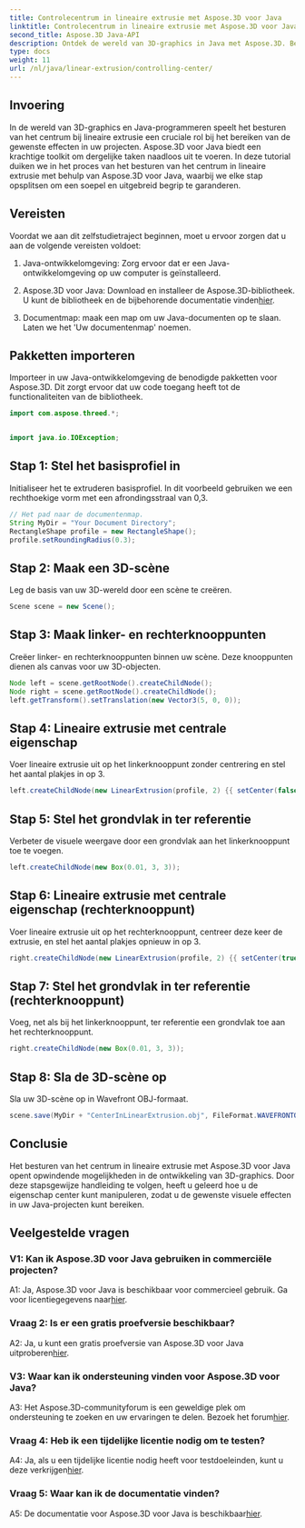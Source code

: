 ```yaml
---
title: Controlecentrum in lineaire extrusie met Aspose.3D voor Java
linktitle: Controlecentrum in lineaire extrusie met Aspose.3D voor Java
second_title: Aspose.3D Java-API
description: Ontdek de wereld van 3D-graphics in Java met Aspose.3D. Beheers moeiteloos het midden in lineaire extrusie.
type: docs
weight: 11
url: /nl/java/linear-extrusion/controlling-center/
---
```

## Invoering

In de wereld van 3D-graphics en Java-programmeren speelt het besturen van het centrum bij lineaire extrusie een cruciale rol bij het bereiken van de gewenste effecten in uw projecten. Aspose.3D voor Java biedt een krachtige toolkit om dergelijke taken naadloos uit te voeren. In deze tutorial duiken we in het proces van het besturen van het centrum in lineaire extrusie met behulp van Aspose.3D voor Java, waarbij we elke stap opsplitsen om een soepel en uitgebreid begrip te garanderen.

## Vereisten

Voordat we aan dit zelfstudietraject beginnen, moet u ervoor zorgen dat u aan de volgende vereisten voldoet:

1. Java-ontwikkelomgeving: Zorg ervoor dat er een Java-ontwikkelomgeving op uw computer is geïnstalleerd.

2.  Aspose.3D voor Java: Download en installeer de Aspose.3D-bibliotheek. U kunt de bibliotheek en de bijbehorende documentatie vinden[hier](https://reference.aspose.com/3d/java/).

3. Documentmap: maak een map om uw Java-documenten op te slaan. Laten we het 'Uw documentenmap' noemen.

## Pakketten importeren

Importeer in uw Java-ontwikkelomgeving de benodigde pakketten voor Aspose.3D. Dit zorgt ervoor dat uw code toegang heeft tot de functionaliteiten van de bibliotheek.

```java
import com.aspose.threed.*;


import java.io.IOException;
```

## Stap 1: Stel het basisprofiel in

Initialiseer het te extruderen basisprofiel. In dit voorbeeld gebruiken we een rechthoekige vorm met een afrondingsstraal van 0,3.

```java
// Het pad naar de documentenmap.
String MyDir = "Your Document Directory";
RectangleShape profile = new RectangleShape();
profile.setRoundingRadius(0.3);
```

## Stap 2: Maak een 3D-scène

Leg de basis van uw 3D-wereld door een scène te creëren.

```java
Scene scene = new Scene();
```

## Stap 3: Maak linker- en rechterknooppunten

Creëer linker- en rechterknooppunten binnen uw scène. Deze knooppunten dienen als canvas voor uw 3D-objecten.

```java
Node left = scene.getRootNode().createChildNode();
Node right = scene.getRootNode().createChildNode();
left.getTransform().setTranslation(new Vector3(5, 0, 0));
```

## Stap 4: Lineaire extrusie met centrale eigenschap

Voer lineaire extrusie uit op het linkerknooppunt zonder centrering en stel het aantal plakjes in op 3.

```java
left.createChildNode(new LinearExtrusion(profile, 2) {{ setCenter(false); setSlices(3); }});
```

## Stap 5: Stel het grondvlak in ter referentie

Verbeter de visuele weergave door een grondvlak aan het linkerknooppunt toe te voegen.

```java
left.createChildNode(new Box(0.01, 3, 3));
```

## Stap 6: Lineaire extrusie met centrale eigenschap (rechterknooppunt)

Voer lineaire extrusie uit op het rechterknooppunt, centreer deze keer de extrusie, en stel het aantal plakjes opnieuw in op 3.

```java
right.createChildNode(new LinearExtrusion(profile, 2) {{ setCenter(true); setSlices(3); }});
```

## Stap 7: Stel het grondvlak in ter referentie (rechterknooppunt)

Voeg, net als bij het linkerknooppunt, ter referentie een grondvlak toe aan het rechterknooppunt.

```java
right.createChildNode(new Box(0.01, 3, 3));
```

## Stap 8: Sla de 3D-scène op

Sla uw 3D-scène op in Wavefront OBJ-formaat.

```java
scene.save(MyDir + "CenterInLinearExtrusion.obj", FileFormat.WAVEFRONTOBJ);
```

## Conclusie

Het besturen van het centrum in lineaire extrusie met Aspose.3D voor Java opent opwindende mogelijkheden in de ontwikkeling van 3D-graphics. Door deze stapsgewijze handleiding te volgen, heeft u geleerd hoe u de eigenschap center kunt manipuleren, zodat u de gewenste visuele effecten in uw Java-projecten kunt bereiken.

## Veelgestelde vragen

### V1: Kan ik Aspose.3D voor Java gebruiken in commerciële projecten?

 A1: Ja, Aspose.3D voor Java is beschikbaar voor commercieel gebruik. Ga voor licentiegegevens naar[hier](https://purchase.aspose.com/buy).

### Vraag 2: Is er een gratis proefversie beschikbaar?

 A2: Ja, u kunt een gratis proefversie van Aspose.3D voor Java uitproberen[hier](https://releases.aspose.com/).

### V3: Waar kan ik ondersteuning vinden voor Aspose.3D voor Java?

 A3: Het Aspose.3D-communityforum is een geweldige plek om ondersteuning te zoeken en uw ervaringen te delen. Bezoek het forum[hier](https://forum.aspose.com/c/3d/18).

### Vraag 4: Heb ik een tijdelijke licentie nodig om te testen?

A4: Ja, als u een tijdelijke licentie nodig heeft voor testdoeleinden, kunt u deze verkrijgen[hier](https://purchase.aspose.com/temporary-license/).

### Vraag 5: Waar kan ik de documentatie vinden?

 A5: De documentatie voor Aspose.3D voor Java is beschikbaar[hier](https://reference.aspose.com/3d/java/).